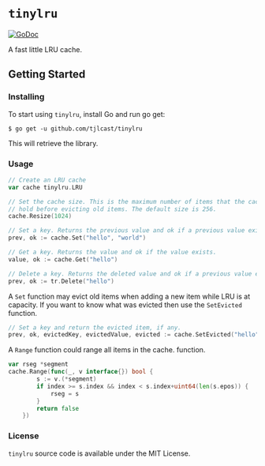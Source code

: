 # `tinylru`

[![GoDoc](https://godoc.org/github.com/tidwall/tinylru?status.svg)](https://godoc.org/github.com/tidwall/tinylru)

A fast little LRU cache. 

## Getting Started

### Installing

To start using `tinylru`, install Go and run go get:

```
$ go get -u github.com/tjlcast/tinylru
```

This will retrieve the library.

### Usage

```go
// Create an LRU cache
var cache tinylru.LRU

// Set the cache size. This is the maximum number of items that the cache can
// hold before evicting old items. The default size is 256.
cache.Resize(1024)

// Set a key. Returns the previous value and ok if a previous value exists.
prev, ok := cache.Set("hello", "world")

// Get a key. Returns the value and ok if the value exists.
value, ok := cache.Get("hello")

// Delete a key. Returns the deleted value and ok if a previous value exists.
prev, ok := tr.Delete("hello")
```

A `Set` function may evict old items when adding a new item while LRU is at
capacity. If you want to know what was evicted then use the `SetEvicted`
function.

```go
// Set a key and return the evicted item, if any.
prev, ok, evictedKey, evictedValue, evicted := cache.SetEvicted("hello", "jello")
```

A `Range` function could range all items in the cache.
function.
```go
var rseg *segment
cache.Range(func(_, v interface{}) bool {
		s := v.(*segment)
		if index >= s.index && index < s.index+uint64(len(s.epos)) {
			rseg = s
		}
		return false
	})
```

### License

`tinylru` source code is available under the MIT License.
